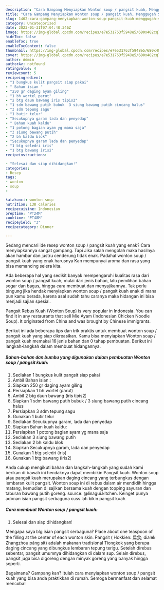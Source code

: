 ```yaml
---
description: "Cara Gampang Menyiapkan Wonton soup / pangsit kuah, Menggugah Selera"
title: "Cara Gampang Menyiapkan Wonton soup / pangsit kuah, Menggugah Selera"
slug: 1462-cara-gampang-menyiapkan-wonton-soup-pangsit-kuah-menggugah-selera
category: Uncategorized
date: 2023-01-31T07:04:48.346Z
image: https://img-global.cpcdn.com/recipes/e7e531763f5948e5/680x482cq70/wonton-soup-pangsit-kuah-foto-resep-utama.jpg
hideToc: false
enableToc: true
enableTocContent: false
thumbnail: https://img-global.cpcdn.com/recipes/e7e531763f5948e5/680x482cq70/wonton-soup-pangsit-kuah-foto-resep-utama.jpg
cover: https://img-global.cpcdn.com/recipes/e7e531763f5948e5/680x482cq70/wonton-soup-pangsit-kuah-foto-resep-utama.jpg
author: Admin
authorAv: notfound
ratingvalue: 4
reviewcount: 5
recipeingredient:
- "1 bungkus kulit pangsit siap pakai"
- " Bahan isian "
- "250 gr daging ayam giling"
- "1 bh wortel parut"
- "2 btg daun bawang iris tipis2"
- "1 sdm bawang putih bubuk  3 siung bawang putih cincang halus"
- "3 sdm tepung sagu"
- "1 butir telur"
- "Secukupnya garam lada dan penyedap"
- " Bahan kuah kaldu"
- "1 potong bagian ayam yg mana saja"
- "3 siung bawang putih"
- "2 bh kaldu blok"
- "Secukupnya garam lada dan penyedap"
- "1 btg seledri iris"
- "1 btg bawang iris2"
recipeinstructions:

- "Selesai dan siap dihidangkan!"
categories:
- Resep
tags:
- wonton
- soup
- 

katakunci: wonton soup  
nutrition: 138 calories
recipecuisine: Indonesian
preptime: "PT24M"
cooktime: "PT48M"
recipeyield: "3"
recipecategory: Dinner

---
```



Sedang mencari ide resep wonton soup / pangsit kuah yang enak? Cara menyiapkannya sangat gampang. Tapi Jika salah mengolah maka hasilnya akan hambar dan justru cenderung tidak enak. Padahal wonton soup / pangsit kuah yang enak harusnya Kan mempunyai aroma dan rasa yang bisa memancing selera kita.


Ada beberapa hal yang sedikit banyak mempengaruhi kualitas rasa dari wonton soup / pangsit kuah, mulai dari jenis bahan, lalu pemilihan bahan segar dan bagus, hingga cara membuat dan menyajikannya. Tak perlu bingung jika hendak menyiapkan wonton soup / pangsit kuah enak di mana pun kamu berada, karena asal sudah tahu caranya maka hidangan ini bisa menjadi sajian spesial.

Pangsit Rebus Kuah (Wonton Soup) is very popular in Indonesia. You can find it in any restaurants that sell Mie Ayam (Indonesian Chicken Noodle Soup). It originated from China and was brought by Chinese immigrants.


Berikut ini ada beberapa tips dan trik praktis untuk membuat wonton soup / pangsit kuah yang siap dikreasikan. Kamu bisa menyiapkan Wonton soup / pangsit kuah memakai 16 jenis bahan dan 0 tahap pembuatan. Berikut ini langkah-langkah dalam membuat hidangannya.

<!--inarticleads1-->

##### Bahan-bahan dan bumbu yang digunakan dalam pembuatan Wonton soup / pangsit kuah:

1. Sediakan 1 bungkus kulit pangsit siap pakai
1. Ambil  Bahan isian :
1. Siapkan 250 gr daging ayam giling
1. Persiapkan 1 bh wortel (parut)
1. Ambil 2 btg daun bawang (iris tipis2)
1. Siapkan 1 sdm bawang putih bubuk / 3 siung bawang putih cincang halus
1. Persiapkan 3 sdm tepung sagu
1. Gunakan 1 butir telur
1. Sediakan Secukupnya garam, lada dan penyedap
1. Siapkan  Bahan kuah kaldu:
1. Persiapkan 1 potong bagian ayam yg mana saja
1. Sediakan 3 siung bawang putih
1. Sediakan 2 bh kaldu blok
1. Siapkan Secukupnya garam, lada dan penyedap
1. Gunakan 1 btg seledri (iris)
1. Gunakan 1 btg bawang (iris2)


Anda cukup mengikuti bahan dan langkah-langkah yang sudah kami berikan di bawah ini hendaknya dapat membikin Pangsit kuah. Wonton soup atau pangsit kuah merupakan daging cincang yang terbungkus dengan lembaran kulit pangsit. Wonton soup ini di rebus dalam air mendidih hingga matang, kemudian di sajikan bersama kuah dengan topping sayuran dan taburan bawang putih goreng. source: @linagui.kitchen. Keinget punya adonan isian pangsit serbaguna cuss lah bikin pangsit kuah. 

<!--inarticleads2-->

##### Cara membuat Wonton soup / pangsit kuah:


1. Selesai dan siap dihidangkan!

Mengapa saya blg isian pangsit serbaguna? Place about one teaspoon of the filling at the center of each wonton skin. Pangsit ( Hokkien: 扁食; dialek Zhangzhou páng sit) adalah makanan tradisional Tiongkok yang berupa daging cincang yang dibungkus lembaran tepung terigu. Setelah direbus sebentar, pangsit umumnya dihidangkan di dalam sup. Selain direbus, pangsit juga bisa digoreng dengan minyak goreng yang banyak hingga seperti. 

Bagaimana? Gampang kan? Itulah cara menyiapkan wonton soup / pangsit kuah yang bisa anda praktikkan di rumah. Semoga bermanfaat dan selamat mencoba!

